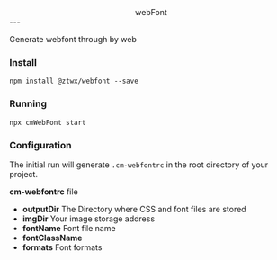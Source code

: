 <center>webFont</center>
---

Generate webfont through by web

### Install 
```
npm install @ztwx/webfont --save
```

### Running
```
npx cmWebFont start
```

### Configuration

The initial run will generate `.cm-webfontrc` in the root directory of your project.


**cm-webfontrc** file

- **outputDir** The Directory where CSS and font files are stored
- **imgDir** Your image storage address
- **fontName**  Font file name
- **fontClassName** 
- **formats**  Font formats